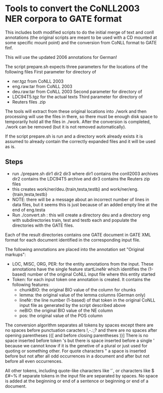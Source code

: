 # Tools to convert the CoNLL2003 NER corpora to GATE format

This includes both modified scripts to do the initial merge of text and conll
annotations (the original scripts are meant to be used with a CD mounted 
at some specific mount point) and the conversion from CoNLL format to GATE finf.

This will use the updated 2006 annotations for German! 

The script prepare.sh expects three parameters for the  locations of the following files
First parameter for directory of
* ner.tgz from CoNLL 2003
* eng.raw.tar from CoNLL 2003
* deu.raw.tar from CoNLL 2003
Second parameter for directory of
* LDC94T5.tgz for the actual texts
Third parameter for directory of
* Reuters files <date>.zip

The tools will extract from these original locations into ./work 
and then processing will use the files in there, so there must be
enough disk space to temporarily hold all the files in ./work.
After the conversion is completed, ./work can be removed (but it is
not removed automatically).

If the script prepare.sh is run and a directory work already exists it is assumed 
to already contain the correctly expanded files and it will be used as is.

## Steps 

* run ./prepare.sh dir1 dir2 dir3 where dir1 contains the conll2003 archives dir2 contains the LDC94T5 archive and dir3 contains the Reuters zip files
* this creates work/ner/deu.{train,testa,testb} and work/ner/eng.{train,testa,testb}
* NOTE: there will be a message about an incorrect number of lines in data files, but it seems this is just because of an added empty line at the end of eng.testa
* Run ./convert.sh : this will create a directory deu and a directory eng with subdirectories train, test and testb each and populate the directories with the GATE files.

Each of the result directories contains one GATE document in GATE XML format for each document identified in the corresponding input file. 

The following annotations are placed into the annotation set "Original markups":
* LOC, MISC, ORG, PER: for the entity annotations from the input. These annotations have the single feature startLineNr which identifies the (1-based) number of the original CoNLL input file where this entity started
* Token: for each input token one annotation is created. It contains the following features:
  * chunkBIO: the original BIO value of the column for chunks
  * lemma: the original value of the lemma columns (German only)
  * lineNr: the line number (1-based) of that token in the original CoNLL input file as generated by the script described above
  * neBIO: the original BIO value of the NE column
  * pos: the original value of the POS column

The conversion algorithm separates all tokens by spaces except there are no spaces before punctuation caracters !,-.:;? and 
there are no spaces after opening parentheses ({[ and before closing parentheses )}]
There is no space inserted before token 's but there is space inserted before a single ' because we cannot know if it is
the genetive of a plural or just used for quoting or something other.
For quote characters " a space is inserted before but not after all odd occurrences in a document and after but not before
all even occurrences.

All other tokens, including quote-like characters like '`, or characters like $£#~% if separate tokens in the input file are separated by 
spaces.
No space is added at the beginning or end of a sentence or beginning or end of a document.
